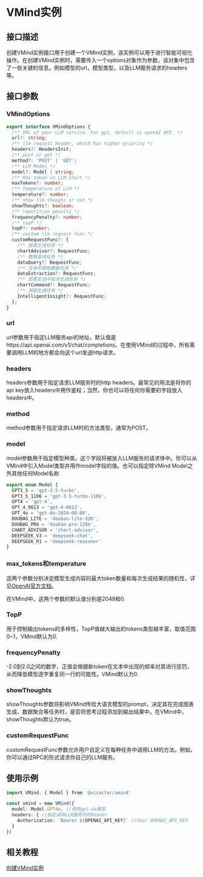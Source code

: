 # VMind实例

## 接口描述

创建VMind实例接口用于创建一个VMind实例，该实例可以用于进行智能可视化操作。在创建VMind实例时，需要传入一个options对象作为参数，该对象中包含了一些关键的信息，例如模型的url，模型类型，以及LLM服务请求的headers等。


## 接口参数

### VMindOptions

```ts
export interface VMindOptions {
  /** URL of your LLM service. For gpt, default is openAI API. */
  url?: string;
  /** llm request header, which has higher priority */
  headers?: HeadersInit;
  /** post or get */
  method?: 'POST' | 'GET';
  /** LLM Model */
  model?: Model | string;
  /** Max token in LLM Chart */
  maxTokens?: number;
  /** Temperature of LLM */
  temperature?: number;
  /** show llm thoughs or not */
  showThoughts?: boolean;
  /** repetition penalty */
  frequencyPenalty?: number;
  /** topP */
  topP?: number;
  /** custom llm request func */
  customRequestFunc?: {
    /** 图表生成任务 */
    chartAdvisor?: RequestFunc;
    /** 数据查询任务 */
    dataQuery?: RequestFunc;
    /** 文本中提取数据任务 */
    dataExtraction?: RequestFunc;
    /** 图表生成中指令生成任务 */
    chartCommand?: RequestFunc;
    /** 洞察生成任务 */
    IntelligentInsight?: RequestFunc;
  };
}
```

### url

url参数用于指定LLM服务api的地址，默认值是https://api.openai.com/v1/chat/completions。在使用VMind的过程中，所有需要调用LLM的地方都会向这个url发送http请求。

### headers

headers参数用于指定请求LLM服务时的http headers。最常见的用法是将你的api key放入headers中用作鉴权；当然，你也可以将任何你需要的字段放入headers中。

### method

method参数用于指定请求LLM时的方法类型，通常为POST。

### model

model参数用于指定模型种类。这个字段将被放入LLM服务的请求体中。你可以从VMind中引入Model类型并用作model字段的值。也可以指定除VMind Model之外其他任何Model名称

```ts
export enum Model {
  GPT3_5 = 'gpt-3.5-turbo',
  GPT3_5_1106 = 'gpt-3.5-turbo-1106',
  GPT4 = 'gpt-4',
  GPT_4_0613 = 'gpt-4-0613',
  GPT_4o = 'gpt-4o-2024-08-06',
  DOUBAO_LITE = 'doubao-lite-32K',
  DOUBAO_PRO = 'doubao-pro-128k',
  CHART_ADVISOR = 'chart-advisor',
  DEEPSEEK_V3 = 'deepseek-chat',
  DEEPSEEK_R1 = 'deepseek-reasoner'
}
```

### max_tokens和temperature

这两个参数分别决定模型生成内容的最大token数量和每次生成结果的随机性，详见[OpenAI官方文档](https://platform.openai.com/docs/api-reference/chat/create)。

在VMind中，这两个参数的默认值分别是2048和0.

### TopP
用于控制输出tokens的多样性，TopP值越大输出的tokens类型越丰富，取值范围0~1，VMind默认为0.


### frequencyPenalty
-2.0到2.0之间的数字，正值会根据新token在文本中出现的频率对其进行惩罚，从而降低模型逐字重复同一行的可能性。VMind默认为0.

### showThoughts

showThoughts参数将影响VMind传给大语言模型的prompt，决定其在完成图表生成、数据聚合等任务时，是否将思考过程添加到输出结果中。在VMind中，showThoughts默认为true。

### customRequestFunc

customRequestFunc参数允许用户自定义在每种任务中调用LLM的方法。例如，你可以通过RPC的形式请求你自己的LLM服务。

## 使用示例

```ts
import VMind, { Model } from '@visactor/vmind'

const vmind = new VMind({
  model: Model.GPT4o, //使用gpt-4o模型
  headers: { //指定调用LLM服务时的header
    Authorization: `Bearer ${OPENAI_API_KEY}` //Your OPENAI_API_KEY
  }
})
```

## 相关教程
[创建VMind实例](../guide/Basic_Tutorial/Create_VMind_Instance)
